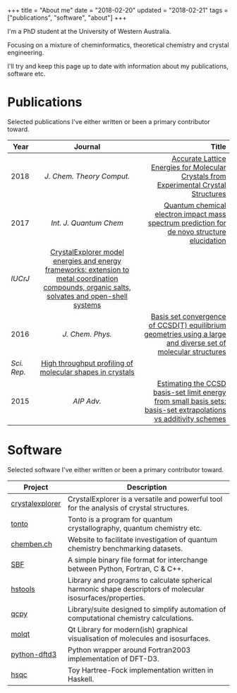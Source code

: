 +++
title = "About me"
date = "2018-02-20"
updated = "2018-02-21"
tags = ["publications", "software", "about"]
+++

I'm a PhD student at the University of Western Australia.

Focusing on a mixture of cheminformatics, theoretical chemistry and crystal engineering.

I'll try and keep this page up to date with information about my publications, software etc.

# Publications
Selected publications I've either written or been a primary contributor toward.

 Year | Journal | Title 
------|:-------:|------:
2018 | *J. Chem. Theory Comput.* | [Accurate Lattice Energies for Molecular Crystals from Experimental Crystal Structures](http://dx.doi.org/10.1021/acs.jctc.7b01200)
2017 | *Int. J. Quantum Chem*  | [Quantum chemical electron impact mass spectrum prediction for de novo structure elucidation](http://dx.doi.org/10.1002/qua.25460)
 | *IUCrJ* | [CrystalExplorer model energies and energy frameworks: extension to metal coordination compounds, organic salts, solvates and open-shell systems](https://dx.doi.org/10.1107/S205225251700848X)|
2016 | *J. Chem. Phys.* | [Basis set convergence of CCSD(T) equilibrium geometries using a large and diverse set of molecular structures](http://dx.doi.org/10.1063/1.4962168) | 
 | *Sci. Rep.*| [High throughput profiling of molecular shapes in crystals](http://dx.doi.org/10.1038/srep22204)|
2015 | *AIP Adv.* | [Estimating the CCSD basis-set limit energy from small basis sets: basis-set extrapolations vs additivity schemes](http://dx.doi.org/10.1063/1.4921697)

# Software
Selected software I've either written or been a primary contributor toward.

Project | Description
--------|------------
[crystalexplorer](http://crystalexplorer.scb.uwa.edu.au/) | CrystalExplorer is a versatile and powerful tool for the analysis of crystal structures.  
[tonto](https://github.com/dylan-jayatilaka/tonto) | Tonto is a program for quantum crystallography, quantum chemistry etc. 
[chemben.ch](https://chemben.ch) | Website to facilitate investigation of quantum chemistry benchmarking datasets.
[SBF](https://github.com/peterspackman/sbf) | A simple binary file format for interchange between Python, Fortran, C & C++.
[hstools](https://github.com/peterspackman/hstools) | Library and programs to calculate spherical harmonic shape descriptors of molecular isosurfaces/properties.
[qcpy](https://github.com/peterspackman/qcpy) | Library/suite designed to simplify automation of computational chemistry calculations.
[molqt](https://github.com/peterspackman/molqt) | Qt Library for modern(ish) graphical visualisation of molecules and isosurfaces.
[python-dftd3](https://github.com/peterspackman/python-dftd3) | Python wrapper around Fortran2003 implementation of DFT-D3.
[hsqc](https://github.com/peterspackman/hsqc) | Toy Hartree-Fock implementation written in Haskell.

